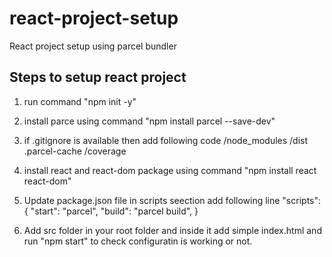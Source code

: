 # react-project-setup

React project setup using parcel bundler

## Steps to setup react project

1. run command "npm init -y"
2. install parce using command "npm install parcel --save-dev"
3. if .gitignore is available then add following code
   /node_modules
   /dist
   .parcel-cache
   /coverage

4. install react and react-dom package using command "npm install react react-dom"
5. Update package.json file
    in scripts seection add following line
        "scripts": {
            "start": "parcel",
            "build": "parcel build",
        }

6. Add src folder in your root folder and inside it add simple index.html and run "npm start" to check configuratin is working or not.